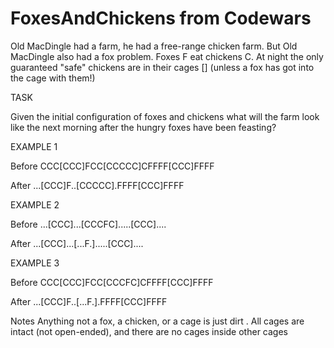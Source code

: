 # FoxesAndChickens from Codewars

Old MacDingle had a farm, he had a free-range chicken farm. But Old MacDingle also had a fox problem.
Foxes F eat chickens C. At night the only guaranteed "safe" chickens are in their cages [] (unless a fox has got into the cage with them!)

TASK

Given the initial configuration of foxes and chickens what will the farm look like the next morning after the hungry foxes have been feasting?

EXAMPLE 1

Before	CCC[CCC]FCC[CCCCC]CFFFF[CCC]FFFF

After	  ...[CCC]F..[CCCCC].FFFF[CCC]FFFF

EXAMPLE 2

Before	...[CCC]...[CCCFC].....[CCC]....

After	  ...[CCC]...[...F.].....[CCC]....

EXAMPLE 3

Before	CCC[CCC]FCC[CCCFC]CFFFF[CCC]FFFF

After	  ...[CCC]F..[...F.].FFFF[CCC]FFFF

Notes
Anything not a fox, a chicken, or a cage is just dirt .
All cages are intact (not open-ended), and there are no cages inside other cages
